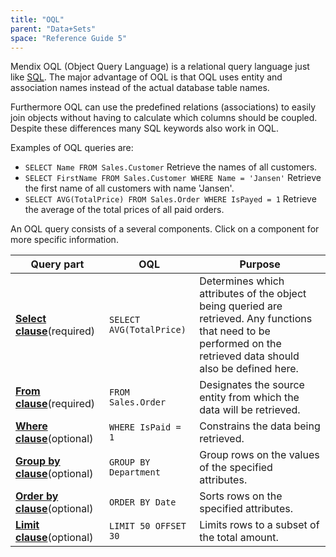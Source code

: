 ```yaml
---
title: "OQL"
parent: "Data+Sets"
space: "Reference Guide 5"
---
```



Mendix OQL (Object Query Language) is a relational query language just like [SQL](http://en.wikipedia.org/wiki/Sql). The major advantage of OQL is that OQL uses entity and association names instead of the actual database table names.

Furthermore OQL can use the predefined relations (associations) to easily join objects without having to calculate which columns should be coupled. Despite these differences many SQL keywords also work in OQL.

Examples of OQL queries are:

*   `SELECT Name FROM Sales.Customer`
    Retrieve the names of all customers.
*   `SELECT FirstName FROM Sales.Customer WHERE Name = 'Jansen'`
    Retrieve the first name of all customers with name 'Jansen'.
*   `SELECT AVG(TotalPrice) FROM Sales.Order WHERE IsPayed = 1`
    Retrieve the average of the total prices of all paid orders.

An OQL query consists of a several components. Click on a component for more specific information.

Query part                                           | OQL                      | Purpose
---------------------------------------------------- | ------------------------ | -----------------------------------------------------------------------------------------------------------------------------------------------------------------
**[Select clause](OQL+Select+Clause)**(required)     | `SELECT AVG(TotalPrice)` | Determines which attributes of the object being queried are retrieved. Any functions that need to be performed on the retrieved data should also be defined here.
**[From clause](OQL+From+Clause)**(required)         | `FROM Sales.Order`       | Designates the source entity from which the data will be retrieved.
**[Where clause](OQL+Where+Clause)**(optional)       | `WHERE IsPaid = 1`       | Constrains the data being retrieved.
**[Group by clause](OQL+Group+by+Clause)**(optional) | `GROUP BY Department`    | Group rows on the values of the specified attributes.
**[Order by clause](OQL+Order+by+Clause)**(optional) | `ORDER BY Date`          | Sorts rows on the specified attributes.
**[Limit clause](OQL+Limit+Clause)**(optional)       | `LIMIT 50 OFFSET 30`     | Limits rows to a subset of the total amount.
